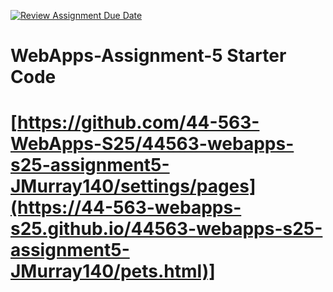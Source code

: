 [![Review Assignment Due Date](https://classroom.github.com/assets/deadline-readme-button-22041afd0340ce965d47ae6ef1cefeee28c7c493a6346c4f15d667ab976d596c.svg)](https://classroom.github.com/a/I_cAM86b)
# WebApps-Assignment-5 Starter Code
# [https://github.com/44-563-WebApps-S25/44563-webapps-s25-assignment5-JMurray140/settings/pages](https://44-563-webapps-s25.github.io/44563-webapps-s25-assignment5-JMurray140/pets.html)]
